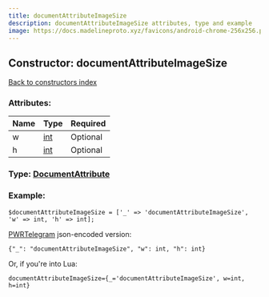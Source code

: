 ```yaml
---
title: documentAttributeImageSize
description: documentAttributeImageSize attributes, type and example
image: https://docs.madelineproto.xyz/favicons/android-chrome-256x256.png
---
```

## Constructor: documentAttributeImageSize  
[Back to constructors index](index.md)



### Attributes:

| Name     |    Type       | Required |
|----------|---------------|----------|
|w|[int](../types/int.md) | Optional|
|h|[int](../types/int.md) | Optional|



### Type: [DocumentAttribute](../types/DocumentAttribute.md)


### Example:

```
$documentAttributeImageSize = ['_' => 'documentAttributeImageSize', 'w' => int, 'h' => int];
```  

[PWRTelegram](https://pwrtelegram.xyz) json-encoded version:

```
{"_": "documentAttributeImageSize", "w": int, "h": int}
```


Or, if you're into Lua:  


```
documentAttributeImageSize={_='documentAttributeImageSize', w=int, h=int}

```


